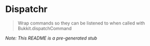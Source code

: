 # Dispatchr
> Wrap commands so they can be listened to when called with Bukkit.dispatchCommand

*Note: This README is a pre-generated stub*

